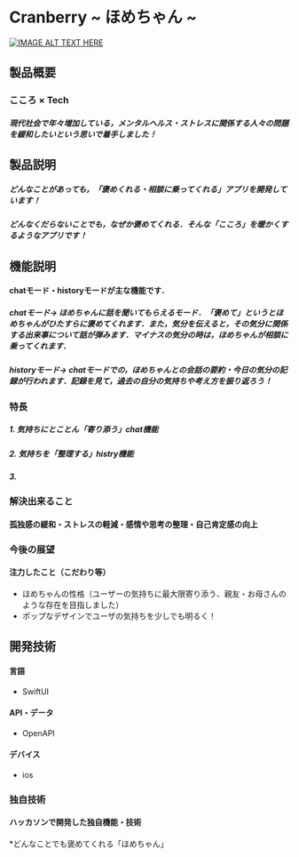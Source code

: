 # Cranberry ~ ほめちゃん ~

[![IMAGE ALT TEXT HERE](https://jphacks.com/wp-content/uploads/2023/07/JPHACKS2023_ogp.png)](https://www.youtube.com/watch?v=yYRQEdfGjEg)

## 製品概要

### こころ × Tech
##### 現代社会で年々増加している，メンタルヘルス・ストレスに関係する人々の問題を緩和したいという思いで着手しました！

## 製品説明
##### どんなことがあっても，「褒めくれる・相談に乗ってくれる」アプリを開発しています！
##### どんなくだらないことでも，なぜか褒めてくれる．そんな「こころ」を暖かくするようなアプリです！

## 機能説明
#### chatモード・historyモードが主な機能です．
##### chatモード→ ほめちゃんに話を聞いてもらえるモード．「褒めて」というとほめちゃんがひたすらに褒めてくれます．また，気分を伝えると，その気分に関係する出来事について話が弾みます．マイナスの気分の時は，ほめちゃんが相談に乗ってくれます．
##### historyモード→ chatモードでの，ほめちゃんとの会話の要約・今日の気分の記録が行われます．記録を見て，過去の自分の気持ちや考え方を振り返ろう！


### 特長
##### 1. 気持ちにとことん「寄り添う」chat機能
##### 2. 気持ちを「整理する」histry機能
##### 3. 

### 解決出来ること
#### 孤独感の緩和・ストレスの軽減・感情や思考の整理・自己肯定感の向上
### 今後の展望
#### 注力したこと（こだわり等）
* ほめちゃんの性格（ユーザーの気持ちに最大限寄り添う、親友・お母さんのような存在を目指しました）
* ポップなデザインでユーザの気持ちを少しでも明るく！

## 開発技術
#### 言語
* SwiftUI
#### API・データ
* OpenAPI
#### デバイス
* ios

### 独自技術
#### ハッカソンで開発した独自機能・技術
*どんなことでも褒めてくれる「ほめちゃん」
